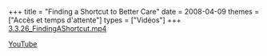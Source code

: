 +++
title = "Finding a Shortcut to Better Care"
date = 2008-04-09
themes = ["Accès et temps d'attente"]
types = ["Vidéos"]
+++
[3.3.26\_FindingAShortcut.mp4](/files/3.3.26_FindingAShortcut.mp4)

[YouTube](https://www.youtube.com/watch?v=_fHi7LR1bNo)
